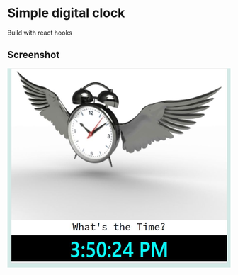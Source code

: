# Simple digital clock

Build with react hooks

## Screenshot

<img src="./public/Capture.JPG" width="850" height="450">
